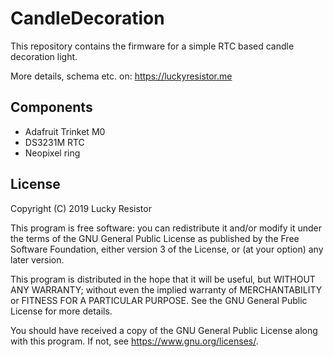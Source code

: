 
CandleDecoration
================

This repository contains the firmware for a simple RTC based candle decoration light.

More details, schema etc. on: https://luckyresistor.me

Components
----------

- Adafruit Trinket M0
- DS3231M RTC
- Neopixel ring

License
-------

Copyright (C) 2019 Lucky Resistor

This program is free software: you can redistribute it and/or modify
it under the terms of the GNU General Public License as published by
the Free Software Foundation, either version 3 of the License, or
(at your option) any later version.

This program is distributed in the hope that it will be useful,
but WITHOUT ANY WARRANTY; without even the implied warranty of
MERCHANTABILITY or FITNESS FOR A PARTICULAR PURPOSE.  See the
GNU General Public License for more details.

You should have received a copy of the GNU General Public License
along with this program.  If not, see <https://www.gnu.org/licenses/>.
